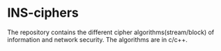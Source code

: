 # INS-ciphers
The repository contains the different cipher algorithms(stream/block) of information and network security. The algorithms are in c/c++.
